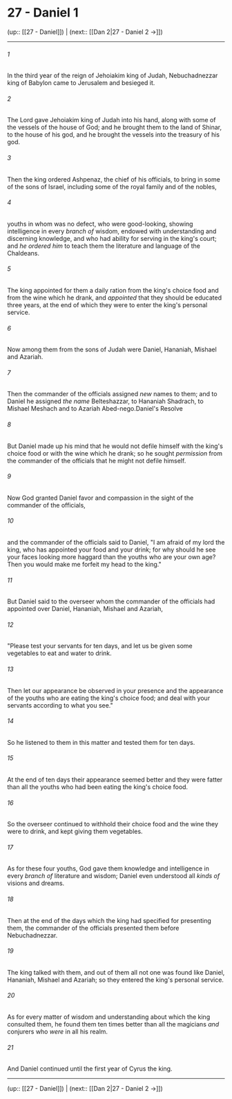 # 27 - Daniel 1

(up:: [[27 - Daniel]]) | (next:: [[Dan 2|27 - Daniel 2 →]])

***


###### 1 
In the third year of the reign of Jehoiakim king of Judah, Nebuchadnezzar king of Babylon came to Jerusalem and besieged it. 

###### 2 
The Lord gave Jehoiakim king of Judah into his hand, along with some of the vessels of the house of God; and he brought them to the land of Shinar, to the house of his god, and he brought the vessels into the treasury of his god. 

###### 3 
Then the king ordered Ashpenaz, the chief of his officials, to bring in some of the sons of Israel, including some of the royal family and of the nobles, 

###### 4 
youths in whom was no defect, who were good-looking, showing intelligence in every _branch of_ wisdom, endowed with understanding and discerning knowledge, and who had ability for serving in the king's court; and _he ordered him_ to teach them the literature and language of the Chaldeans. 

###### 5 
The king appointed for them a daily ration from the king's choice food and from the wine which he drank, and _appointed_ that they should be educated three years, at the end of which they were to enter the king's personal service. 

###### 6 
Now among them from the sons of Judah were Daniel, Hananiah, Mishael and Azariah. 

###### 7 
Then the commander of the officials assigned _new_ names to them; and to Daniel he assigned _the name_ Belteshazzar, to Hananiah Shadrach, to Mishael Meshach and to Azariah Abed-nego.Daniel's Resolve 

###### 8 
But Daniel made up his mind that he would not defile himself with the king's choice food or with the wine which he drank; so he sought _permission_ from the commander of the officials that he might not defile himself. 

###### 9 
Now God granted Daniel favor and compassion in the sight of the commander of the officials, 

###### 10 
and the commander of the officials said to Daniel, "I am afraid of my lord the king, who has appointed your food and your drink; for why should he see your faces looking more haggard than the youths who are your own age? Then you would make me forfeit my head to the king." 

###### 11 
But Daniel said to the overseer whom the commander of the officials had appointed over Daniel, Hananiah, Mishael and Azariah, 

###### 12 
"Please test your servants for ten days, and let us be given some vegetables to eat and water to drink. 

###### 13 
Then let our appearance be observed in your presence and the appearance of the youths who are eating the king's choice food; and deal with your servants according to what you see." 

###### 14 
So he listened to them in this matter and tested them for ten days. 

###### 15 
At the end of ten days their appearance seemed better and they were fatter than all the youths who had been eating the king's choice food. 

###### 16 
So the overseer continued to withhold their choice food and the wine they were to drink, and kept giving them vegetables. 

###### 17 
As for these four youths, God gave them knowledge and intelligence in every _branch of_ literature and wisdom; Daniel even understood all _kinds of_ visions and dreams. 

###### 18 
Then at the end of the days which the king had specified for presenting them, the commander of the officials presented them before Nebuchadnezzar. 

###### 19 
The king talked with them, and out of them all not one was found like Daniel, Hananiah, Mishael and Azariah; so they entered the king's personal service. 

###### 20 
As for every matter of wisdom and understanding about which the king consulted them, he found them ten times better than all the magicians _and_ conjurers who _were_ in all his realm. 

###### 21 
And Daniel continued until the first year of Cyrus the king.

***

(up:: [[27 - Daniel]]) | (next:: [[Dan 2|27 - Daniel 2 →]])
